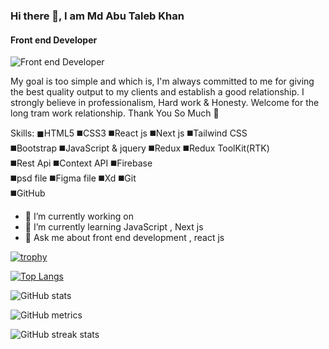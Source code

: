 
### Hi there 👋,  I am  Md Abu Taleb Khan
####  Front end Developer
![ Front end Developer]( https://scontent.fdac14-1.fna.fbcdn.net/v/t39.30808-6/449831076_122106897350387840_4601700220350399145_n.jpg?stp=dst-jpg_s960x960&_nc_cat=101&ccb=1-7&_nc_sid=cc71e4&_nc_eui2=AeGPd7WZlLD6OYqcergApXlMEpDp2SjHFfUSkOnZKMcV9XiVK2I2ypq35cFzbG-C2UZmwh8M2XMWng0bkricxzpw&_nc_ohc=-LDS6uUa4gcQ7kNvgG0CdRi&_nc_zt=23&_nc_ht=scontent.fdac14-1.fna&_nc_gid=AZwGYV6VjAffIepoPtPbB7G&oh=00_AYDXZV47P0le_Zonytv4MhPrBqfzxm4ddWdTsuBmHIMfwg&oe=6715B336)

 My goal is too simple and which is, I'm always committed to me for giving the best quality output to my clients and establish a good relationship. I strongly believe in professionalism, Hard work & Honesty. Welcome for the long tram work relationship.
Thank You So Much 🖤

Skills: 
◼HTML5 
◼️CSS3
◼️React js 
◼️Next js 
◼️Tailwind CSS  
◼️Bootstrap 
◼️JavaScript & jquery 
◼️Redux 
◼️Redux ToolKit(RTK)  
◼️Rest Api 
◼️Context API 
◼️Firebase  
◼️psd file 
◼️Figma file 
◼️Xd 
◼️Git  
◼️GitHub

- 🔭 I’m currently working on   
- 🌱 I’m currently learning JavaScript , Next js 
- 💬 Ask me about front end development , react js 


 
[![trophy](https://github-profile-trophy.vercel.app/?username=mdabutalebdev)](https://github.com/ryo-ma/github-profile-trophy)

[![Top Langs](https://github-readme-stats.vercel.app/api/top-langs/?username=mdabutalebdev)](https://github.com/anuraghazra/github-readme-stats)

![GitHub stats](https://github-readme-stats.vercel.app/api?username=mdabutalebdev&show_icons=true&count_private=true)  

![GitHub metrics](https://metrics.lecoq.io/mdabutalebdev)  

![GitHub streak stats](https://streak-stats.demolab.com/?user=mdabutalebdev)  



